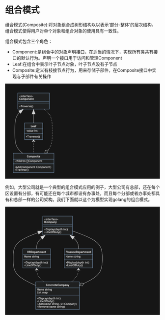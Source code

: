 # 组合模式

组合模式(Composite):将对象组合成树形结构以以表示‘部分-整体’的层次结构。组合模式使得用户对单个对象和组合对象的使用具有一致性。

组合模式包含三个角色：

- Component:是组合中的对象声明接口，在适当的情况下，实现所有类共有接口的默认行为。声明一个接口用于访问和管理Component
- Leaf:在组合中表示叶子节点对象，叶子节点没有子节点
- Composite:定义有枝接节点行为，用来存储子部件，在Composite接口中实现与子部件有关操作

![组合模式](../../img/structural/composite.png)

例如，大型公司就是一个典型的组合模式应用的例子，大型公司有总部，还在每个区设置有分部，有可能还在每个城市都设有办事处，而且每个分部或者办事处都具有和总部一样的公司架构。我们下面就以这个为模型实现golang的组合模式。

![例子](../../img/structural/composite1.png)
